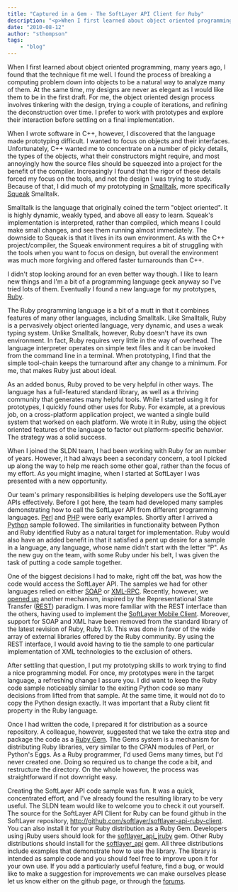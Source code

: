 ```yaml
---
title: "Captured in a Gem - The SoftLayer API Client for Ruby"
description: "<p>When I first learned about object oriented programming, many years ago, I found that the technique fit me well. I fou"
date: "2010-08-12"
author: "sthompson"
tags:
    - "blog"
---
```


<p>When I first learned about object oriented programming, many years ago, I found that the technique fit me well. I found the process of breaking a computing problem down into objects to be a natural way to analyze many of them. At the same time, my designs are never as elegant as I would like them to be in the first draft.  For me, the object oriented design process involves tinkering with the design, trying a couple of iterations, and refining the deconstruction over time. I prefer to work with prototypes and explore their interaction before settling on a final implementation.</p>
<p>When I wrote software in C++, however, I discovered that the language made prototyping difficult. I wanted to focus on objects and their interfaces. Unfortunately, C++ wanted me to concentrate on a number of picky details, the types of the objects, what their constructors might require, and most annoyingly how the source files should be squeezed into a project for the benefit of the compiler. Increasingly I found that the rigor of these details forced my focus on the tools, and not the design I was trying to study. Because of that, I did much of my prototyping in <a href="http://en.wikipedia.org/wiki/Smalltalk">Smalltalk</a>, more specifically <a href="http://www.squeak.org/">Squeak</a> Smalltalk. </p>
<p>Smalltalk is the language that originally coined the term "object oriented". It is highly dynamic, weakly typed, and above all easy to learn. Squeak's implementation is interpreted, rather than compiled, which means I could make small changes, and see them running almost immediately. The downside to Squeak is that it lives in its own environment. As with the C++ project/compiler, the Squeak environment requires a bit of struggling with the tools when you want to focus on design, but overall the environment was much more forgiving and offered faster turnarounds than C++.</p>
<p>I didn't stop looking around for an even better way though. I like to learn new things and I'm a bit of a programming language geek anyway so I've tried lots of them. Eventually I found a new language for my prototypes, <a href="http://www.ruby-lang.org/">Ruby</a>.</p>
<p>The Ruby programming language is a bit of a mutt in that it combines features of many other languages, including Smalltalk. Like Smalltalk, Ruby is a pervasively object oriented language, very dynamic, and uses a weak typing system. Unlike Smalltalk, however, Ruby doesn't have its own environment. In fact, Ruby requires very little in the way of overhead. The language interpreter operates on simple text files and it can be invoked from the command line in a terminal. When prototyping, I find that the simple tool-chain keeps the turnaround after any change to a minimum. For me, that makes Ruby just about ideal.</p>
<p>As an added bonus, Ruby proved to be very helpful in other ways. The language has a full-featured standard library, as well as a thriving community that generates many helpful tools. While I started using it for prototypes, I quickly found other uses for Ruby. For example, at a previous job, on a cross-platform application project, we wanted a single build system that worked on each platform. We wrote it in Ruby, using the object oriented features of the language to factor out platform-specific behavior. The strategy was a solid success.</p>
<p>When I joined the SLDN team, I had been working with Ruby for an number of years. However, it had always been a secondary concern, a tool I picked up along the way to help me reach some other goal, rather than the focus of my effort. As you might imagine, when I started at SoftLayer I was presented with a new opportunity.</p>
<p>Our team's primary responsibilities is helping developers use the SoftLayer APIs effectively. Before I got here, the team had developed many samples demonstrating how to call the SoftLayer API from different programming languages. <a href="http://github.com/softlayer/softlayer-api-perl-client">Perl</a> and <a href="http://github.com/softlayer/softlayer-api-php-client">PHP</a> were early examples. Shortly after I arrived a <a href="http://github.com/softlayer/softlayer-api-python-client">Python</a> sample followed. The similarities in functionality between Python and Ruby identified Ruby as a natural target for implementation. Ruby would also have an added benefit in that it satisfied a pent up desire for a sample in a language, any language, whose name didn't start with the letter "P". As the new guy on the team, with some Ruby under his belt, I was given the task of putting a code sample together.</p>
<p>One of the biggest decisions I had to make, right off the bat, was how the code would access the SoftLayer API. The samples we had for other languages relied on either <a href="http://sldn.softlayer.com/wiki/index.php/SOAP">SOAP</a> or <a href="http://sldn.softlayer.com/wiki/index.php/XML-RPC">XML-RPC</a>. Recently, however, we <a href="http://sldn.softlayer.com/07/2010/time-for-a-rest-everyone/">opened up</a> another mechanism, inspired by the Representational State Transfer (<a href="http://en.wikipedia.org/wiki/Representational_State_Transfer">REST</a>) paradigm. I was more familiar with the REST interface than the others, having used to implement the <a href="http://www.softlayer.com/resources/mobile-apps/">SoftLayer Mobile Client</a>. Moreover, support for SOAP and XML have been removed from the standard library of the latest revision of Ruby, Ruby 1.9. This was done in favor of the wide array of external libraries offered by the Ruby community. By using the REST interface, I would avoid having to tie the sample to one particular implementation of XML technologies to the exclusion of others.</p>
<p>After settling that question, I put my prototyping skills to work trying to find a nice programming model. For once, my prototypes were in the target language, a refreshing change I assure you. I did want to keep the Ruby code sample noticeably similar to the exiting Python code so many decisions from lifted from that sample. At the same time, it would not do to copy the Python design exactly. It was important that a Ruby client fit property in the Ruby language.</p>
<p>Once I had written the code, I prepared it for distribution as a source repository. A colleague, however, suggested that we take the extra step and package the code as a <a href="http://rubygems.org/">Ruby Gem</a>. The Gems system is a mechanism for distributing Ruby libraries, very similar to the CPAN modules of Perl, or Python's Eggs. As a Ruby programmer, I'd used Gems many times, but I'd never created one. Doing so required us to change the code a bit, and restructure the directory. On the whole however, the process was straightforward if not downright easy.</p>
<p>Creating the SoftLayer API code sample was fun. It was a quick, concentrated effort, and I've already found the resulting library to be very useful. The SLDN team would like to welcome you to check it out yourself. The source for the SoftLayer API Client for Ruby can be found github in the SoftLayer repository, <a href="http://github.com/softlayer/softlayer-api-ruby-client">http://github.com/softlayer/softlayer-api-ruby-client</a>.  You can also install it for your Ruby distribution as a Ruby Gem.  Developers using jRuby users should look for the <a href="http://rubygems.org/gems/softlayer_api_jruby">softlayer_api_jruby</a> gem. Other Ruby distributions should install for the <a href="http://rubygems.org/gems/softlayer_api">softlayer_api</a> gem. All three distributions include examples that demonstrate how to use the library.  The library is intended as sample code and you should feel free to improve upon it for your own use. If you add a particularly useful feature, find a bug, or would like to make a suggestion for improvements we can make ourselves please let us know either on the github page, or through the <a href="http://forums.softlayer.com/forumdisplay.php?f=27">forums</a>.</p>

